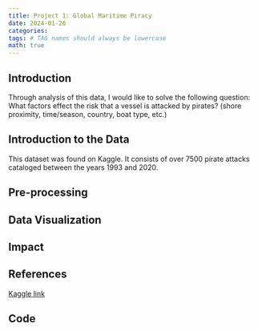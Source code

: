 ```yaml
---
title: Project 1: Global Maritime Piracy
date: 2024-01-26
categories: 
tags: # TAG names should always be lowercase
math: true
---
```

## Introduction
Through analysis of this data, I would like to solve the following question: What factors effect the risk that a vessel is attacked by pirates? (shore proximity, time/season, country, boat type, etc.)
## Introduction to the Data
This dataset was found on Kaggle. It consists of over 7500 pirate attacks cataloged between the years 1993 and 2020. 
## Pre-processing
## Data Visualization
## Impact
## References
[Kaggle link](https://www.kaggle.com/datasets/n0n5ense/global-maritime-pirate-attacks-19932020?resource=download)
## Code
